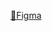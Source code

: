 [🔗Figma](https://www.figma.com/design/8HHIM8ogkdozYaUf5i178s/Untitled?node-id=0-1&p=f&t=eeaaPE7RSNbEwgq3-0)

